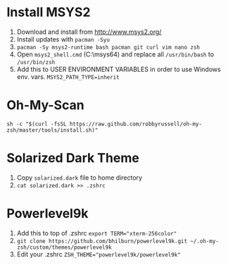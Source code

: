 # Install MSYS2

1. Download and install from http://www.msys2.org/
1. Install updates with `pacman -Syu`
1. `pacman -Sy msys2-runtime bash pacman git curl vim nano zsh`
1. Open `msys2_shell.cmd` (C:\msys64) and replace all `/usr/bin/bash` to `/usr/bin/zsh`
1. Add this to USER ENVIRONMENT VARIABLES in order to use Windows env. vars. `MSYS2_PATH_TYPE=inherit`

# Oh-My-Scan

`sh -c "$(curl -fsSL https://raw.github.com/robbyrussell/oh-my-zsh/master/tools/install.sh)"`

# Solarized Dark Theme

1. Copy `solarized.dark` file to home directory
1. `cat solarized.dark >> .zshrc`

# Powerlevel9k

1. Add this to top of .zshrc `export TERM="xterm-256color"`
1. `git clone https://github.com/bhilburn/powerlevel9k.git ~/.oh-my-zsh/custom/themes/powerlevel9k`
1. Edit your .zshrc `ZSH_THEME="powerlevel9k/powerlevel9k"`
